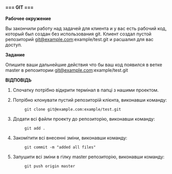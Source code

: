 #### **=== GIT ===**

**Рабочее окружение**

Вы закончили работу над задачей для клиента и у вас есть рабочий код, который был создан без использования git. Клиент создал пустой репозиторий [git@example.com](mailto:git@example.com):example/test.git и расшалил для вас доступ.

**Задание**

Опишите ваши дальнейшие действия что бы ваш код появился в ветке master в репозитории [git@example.com](mailto:git@example.com):example/test.git



**ВІДПОВІДЬ**

1. Спочатку потрібно відкрити термінал в папці з нашими проектом.

2. Потрібно клонувати пустий репозиторій клієнта, виконавши команду: 

            git clone git@example.com:example/test.git

3. Додати всі файли проекту до репозиторію, виконавши команду: 

            git add .

4. Закомітити всі внесенні зміни, виконавши команду: 
    
            git commit -m "added all files"

5. Запушити всі зміни в гілку master репозиторію, виконавши команду: 

            git push origin master

